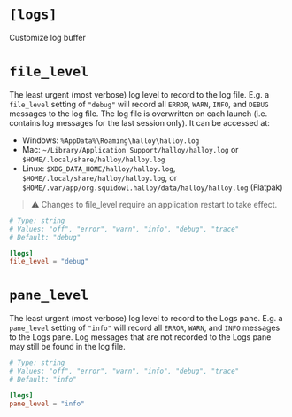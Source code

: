 # `[logs]`

Customize log buffer

# `file_level`

The least urgent (most verbose) log level to record to the log file.
E.g. a `file_level` setting of `"debug"` will record all `ERROR`, `WARN`, `INFO`, and `DEBUG` messages to the log file.
The log file is overwritten on each launch (i.e. contains log messages for the last session only).  It can be accessed at:

* Windows: `%AppData%\Roaming\halloy\halloy.log`
* Mac: `~/Library/Application Support/halloy/halloy.log` or `$HOME/.local/share/halloy/halloy.log`
* Linux: `$XDG_DATA_HOME/halloy/halloy.log`, `$HOME/.local/share/halloy/halloy.log`, or `$HOME/.var/app/org.squidowl.halloy/data/halloy/halloy.log` (Flatpak)

> ⚠️  Changes to file_level require an application restart to take effect.

```toml
# Type: string
# Values: "off", "error", "warn", "info", "debug", "trace"
# Default: "debug"

[logs]
file_level = "debug"
```

# `pane_level`

The least urgent (most verbose) log level to record to the Logs pane.
E.g. a `pane_level` setting of `"info"` will record all `ERROR`, `WARN`, and `INFO` messages to the Logs pane.
Log messages that are not recorded to the Logs pane may still be found in the log file.

```toml
# Type: string
# Values: "off", "error", "warn", "info", "debug", "trace"
# Default: "info"

[logs]
pane_level = "info"
```

